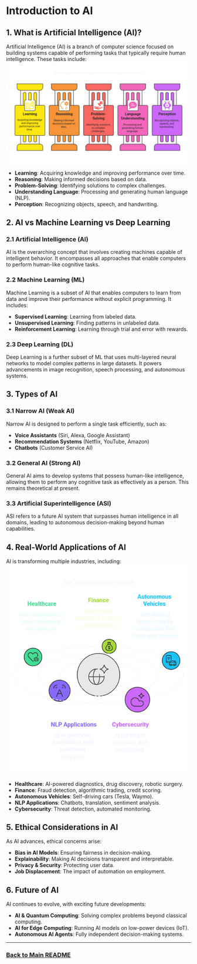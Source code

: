 # Introduction to AI

## 1. What is Artificial Intelligence (AI)?
Artificial Intelligence (AI) is a branch of computer science focused on building systems capable of performing tasks that typically require human intelligence. These tasks include:
![Key Capability](../images/Key_Capability.png)

- **Learning**: Acquiring knowledge and improving performance over time.
- **Reasoning**: Making informed decisions based on data.
- **Problem-Solving**: Identifying solutions to complex challenges.
- **Understanding Language**: Processing and generating human language (NLP).
- **Perception**: Recognizing objects, speech, and handwriting.


## 2. AI vs Machine Learning vs Deep Learning
### 2.1 Artificial Intelligence (AI)
AI is the overarching concept that involves creating machines capable of intelligent behavior. It encompasses all approaches that enable computers to perform human-like cognitive tasks.

### 2.2 Machine Learning (ML)
Machine Learning is a subset of AI that enables computers to learn from data and improve their performance without explicit programming. It includes:
- **Supervised Learning**: Learning from labeled data.
- **Unsupervised Learning**: Finding patterns in unlabeled data.
- **Reinforcement Learning**: Learning through trial and error with rewards.

### 2.3 Deep Learning (DL)
Deep Learning is a further subset of ML that uses multi-layered neural networks to model complex patterns in large datasets. It powers advancements in image recognition, speech processing, and autonomous systems.

## 3. Types of AI
### 3.1 Narrow AI (Weak AI)
Narrow AI is designed to perform a single task efficiently, such as:
- **Voice Assistants** (Siri, Alexa, Google Assistant)
- **Recommendation Systems** (Netflix, YouTube, Amazon)
- **Chatbots** (Customer Service AI)

### 3.2 General AI (Strong AI)
General AI aims to develop systems that possess human-like intelligence, allowing them to perform any cognitive task as effectively as a person. This remains theoretical at present.

### 3.3 Artificial Superintelligence (ASI)
ASI refers to a future AI system that surpasses human intelligence in all domains, leading to autonomous decision-making beyond human capabilities.

## 4. Real-World Applications of AI
AI is transforming multiple industries, including:
![Application](../images/application.png)

- **Healthcare**: AI-powered diagnostics, drug discovery, robotic surgery.
- **Finance**: Fraud detection, algorithmic trading, credit scoring.
- **Autonomous Vehicles**: Self-driving cars (Tesla, Waymo).
- **NLP Applications**: Chatbots, translation, sentiment analysis.
- **Cybersecurity**: Threat detection, automated monitoring.

## 5. Ethical Considerations in AI
As AI advances, ethical concerns arise:
- **Bias in AI Models**: Ensuring fairness in decision-making.
- **Explainability**: Making AI decisions transparent and interpretable.
- **Privacy & Security**: Protecting user data.
- **Job Displacement**: The impact of automation on employment.

## 6. Future of AI
AI continues to evolve, with exciting future developments:
- **AI & Quantum Computing**: Solving complex problems beyond classical computing.
- **AI for Edge Computing**: Running AI models on low-power devices (IoT).
- **Autonomous AI Agents**: Fully independent decision-making systems.

---
### [Back to Main README](../README.md)
